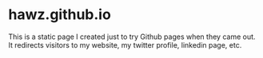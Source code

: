 # hawz.github.io

This is a static page I created just to try Github pages when they came out. 
It redirects visitors to my website, my twitter profile, linkedin page, etc.

